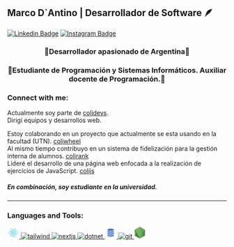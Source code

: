 ## Marco D`Antino | Desarrollador de Software 🪶
[![Linkedin Badge](https://img.shields.io/badge/-LinkedIn-0e76a8?style=flat-square&logo=Linkedin&logoColor=white)](https://www.linkedin.com/in/marcodantino/)
[![Instagram Badge](https://img.shields.io/badge/-Instagram-e4405f?style=flat-square&logo=Instagram&logoColor=white)](https://instagram.com/marco.dantino/)

<h3 align="center">🔺Desarrollador apasionado de Argentina🔺</h3>

<h3 align="center">🔹Estudiante de Programación y Sistemas Informáticos. Auxiliar docente de Programación.🔹</h3>

### Connect with me:

Actualmente soy parte de [colidevs](https://github.com/colidevs).<br>
Dirigí equipos y desarrollos web.

Estoy colaborando en un proyecto que actualmente se esta usando en la facultad (UTN). [coliwheel](https://github.com/colidevs/coliwheel)<br>
Al mismo tiempo contribuyo en un sistema de fidelización para la gestión interna de alumnos. [colirank](https://github.com/colidevs/colirank)<br>
Lideré el desarrollo de una página web enfocada a la realización de ejercicios de JavaScript. [colijs](https://github.com/colidevs/coli-js)


##### En combinación, soy estudiante en la universidad.
---

<h3 align="left">Languages and Tools:</h3>
<p align="left">
  <a href="https://reactjs.org/" target="_blank" rel="noreferrer"> <img src="https://raw.githubusercontent.com/github/explore/80688e429a7d4ef2fca1e82350fe8e3517d3494d/topics/react/react.png" alt="react" height="27"/> </a> 
  <a href="https://tailwindcss.com/" target="_blank" rel="noreferrer"> <img src="https://www.vectorlogo.zone/logos/tailwindcss/tailwindcss-icon.svg" alt="tailwind" height="27"/> </a>
  <a href="https://nextjs.org/" target="_blank" rel="noreferrer"> <img src="https://images.ctfassets.net/23aumh6u8s0i/6pjUKboBuFLvCKkE3esaFA/5f2101d6d2add5c615db5e98a553fc44/nextjs.jpeg" alt="nextjs" height="27"/> </a>
  <a href="https://dotnet.microsoft.com/" target="_blank" rel="noreferrer"> <img src="https://raw.githubusercontent.com/dotnet/brand/main/logo/dotnet-logo.svg" alt="dotnet" height="27"/> </a> 
  <a href="https://www.microsoft.com/en-us/sql-server" target="_blank" rel="noreferrer"> <img src="https://raw.githubusercontent.com/github/explore/80688e429a7d4ef2fca1e82350fe8e3517d3494d/topics/sql/sql.png" alt="sql" height="27"/> </a>  
  <a href="https://git-scm.com/" target="_blank" rel="noreferrer"> <img  src="https://www.vectorlogo.zone/logos/git-scm/git-scm-icon.svg" alt="git" height="27"/> </a> 
  <a href="https://nodejs.org" target="_blank" rel="noreferrer"> <img src="https://raw.githubusercontent.com/github/explore/80688e429a7d4ef2fca1e82350fe8e3517d3494d/topics/nodejs/nodejs.png" alt="nodejs" height="27"/> </a>   
   </p>
  </p>


